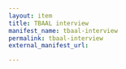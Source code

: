 ```yaml
---
layout: item
title: TBAAL interview
manifest_name: tbaal-interview
permalink: tbaal-interview
external_manifest_url: 

---
```

<!-- Add an essay or interpretive material below this line,
using HTML or markdown.  Do not modify this file above this line -->
